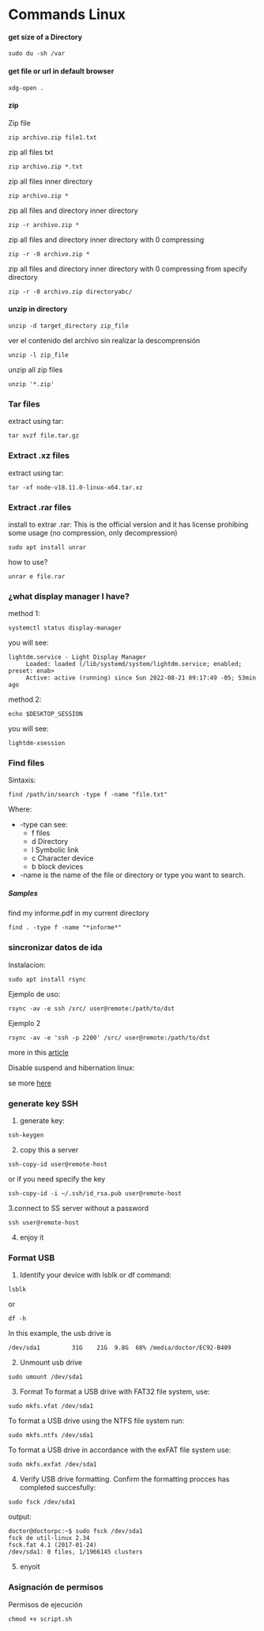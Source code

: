# Commands Linux

#### get size of a Directory
```
sudo du -sh /var
```
#### get file or url in default browser
```
xdg-open .
```
#### zip
Zip file
```
zip archivo.zip file1.txt
```
zip all files txt
```
zip archivo.zip *.txt
```
zip all files inner directory
```
zip archivo.zip *
```

zip all files and directory inner directory
```
zip -r archivo.zip *
```
zip all files and directory inner directory with 0 compressing
```
zip -r -0 archivo.zip *
```
zip all files and directory inner directory with 0 compressing from specify directory
```
zip -r -0 archivo.zip directoryabc/
```

#### unzip in directory
```
unzip -d target_directory zip_file
```
ver el contenido del archivo sin realizar la descomprensión
```
unzip -l zip_file
```
unzip all zip files
```
unzip '*.zip'
```
### Tar files
extract using tar:
```
tar xvzf file.tar.gz
```
### Extract .xz files
extract using tar:
```
tar -xf node-v18.11.0-linux-x64.tar.xz
```

### Extract .rar files
install to extrar .rar:
This is the official version and it has license prohibing some usage (no compression, only decompression)
```
sudo apt install unrar
```
how to use?
```
unrar e file.rar
```

### ¿what display manager I have?

method 1:
```
systemctl status display-manager
```
you will see:
```
lightdm.service - Light Display Manager
     Loaded: loaded (/lib/systemd/system/lightdm.service; enabled; preset: enab>
     Active: active (running) since Sun 2022-08-21 09:17:49 -05; 53min ago
```
method 2:
```
echo $DESKTOP_SESSION
```
you will see:
```
lightdm-xsession
```
### Find files
Sintaxis:
```
find /path/in/search -type f -name "file.txt"
```
Where:
* -type can see:
     * f files
     * d Directory
     * l Symbolic link
     * c Character device
     * b block devices
* -name is the name of the file or directory or type you want to search.
##### Samples
find my informe.pdf in my current directory
```
find . -type f -name "*informe*"
```
### sincronizar datos de ida

Instalacion:
```
sudo apt install rsync
```
Ejemplo de uso:
```
rsync -av -e ssh /src/ user@remote:/path/to/dst
```
Ejemplo 2
```
rsync -av -e 'ssh -p 2200' /src/ user@remote:/path/to/dst
```
more in this [article](https://linuxconfig.org/using-rsync-over-ssh-an-ultimate-backup-tool) 

Disable suspend and hibernation linux:

se more [here](https://ostechnix.com/linux-tips-disable-suspend-and-hibernation/)

### generate key SSH
1. generate key:

```
ssh-keygen
```

2. copy this a server

```
ssh-copy-id user@remote-host
```

or if you need specify the key

```
ssh-copy-id -i ~/.ssh/id_rsa.pub user@remote-host
```

3.connect to SS server without a password

```
ssh user@remote-host
```

4. enjoy it

### Format USB

1. Identify your device with lsblk or df command:
```
lsblk
```
or
```
df -h
```
In this example, the usb drive is
```
/dev/sda1         31G    21G  9.8G  68% /media/doctor/EC92-B409
```
2. Unmount usb drive
```
sudo umount /dev/sda1
```
3. Format
To format a USB drive with FAT32 file system, use:
```
sudo mkfs.vfat /dev/sda1
```
To format a USB drive using the NTFS file system run:
```
sudo mkfs.ntfs /dev/sda1
```
To format a USB drive in accordance with the exFAT file system use:
```
sudo mkfs.exfat /dev/sda1
```
4. Verify USB drive formatting.
Confirm the formatting procces has completed succesfully:
```
sudo fsck /dev/sda1
```
output:
```
doctor@doctorpc:~$ sudo fsck /dev/sda1
fsck de util-linux 2.34
fsck.fat 4.1 (2017-01-24)
/dev/sda1: 0 files, 1/1966145 clusters
```
5. enyoit
### Asignación de permisos
Permisos de ejecución
```
chmod +x script.sh
```
